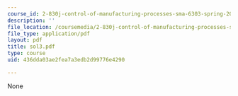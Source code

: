 ```yaml
---
course_id: 2-830j-control-of-manufacturing-processes-sma-6303-spring-2008
description: ''
file_location: /coursemedia/2-830j-control-of-manufacturing-processes-sma-6303-spring-2008/436dda03ae2fea7a3edb2d99776e4290_sol3.pdf
file_type: application/pdf
layout: pdf
title: sol3.pdf
type: course
uid: 436dda03ae2fea7a3edb2d99776e4290

---
```

None